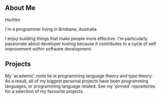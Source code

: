 ## About Me

*He/Him*

I'm a programmer living in Brisbane, Australia.

I enjoy building things that make people more effective. I'm particularly passionate about
developer tooling because it contributes to a cycle of self improvement within software development.

## Projects

My 'academic' roots lie in programming language theory and type theory. As a result, all of my biggest
personal projects have been programming languages, or programming language related. See my 'pinned' repositories for
a selection of my favourite projects.
